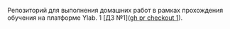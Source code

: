 Репозиторий для выполнения домашних работ в рамках прохождения обучения на платформе Ylab.
1 [ДЗ №1]([gh pr checkout 1](https://github.com/Chizhara/YLab-homework/pull/1#issue-2446792255)).
